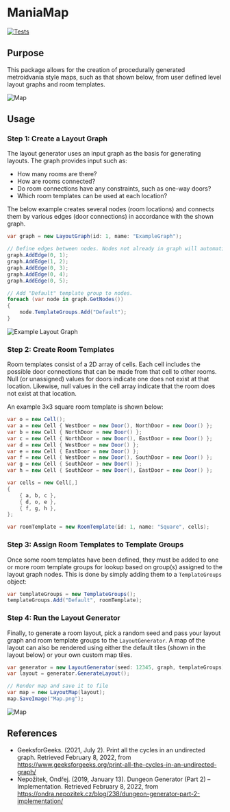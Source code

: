 # ManiaMap

[![Tests](https://github.com/mpewsey/ManiaMap/actions/workflows/tests.yml/badge.svg?event=push)](https://github.com/mpewsey/ManiaMap/actions/workflows/tests.yml)

## Purpose

This package allows for the creation of procedurally generated metroidvania style maps, such as that shown below, from user defined level layout graphs and room templates.

![Map](https://user-images.githubusercontent.com/23442063/153345310-25def719-c5a7-43c5-95ca-9e2e09493e54.png)

## Usage

### Step 1: Create a Layout Graph 

The layout generator uses an input graph as the basis for generating layouts. The graph provides input such as:

* How many rooms are there?
* How are rooms connected?
* Do room connections have any constraints, such as one-way doors?
* Which room templates can be used at each location?

The below example creates several nodes (room locations) and connects them by various edges (door connections) in accordance with the shown graph.

```LayoutGraph.cs
var graph = new LayoutGraph(id: 1, name: "ExampleGraph");

// Define edges between nodes. Nodes not already in graph will automatically be created.
graph.AddEdge(0, 1);
graph.AddEdge(1, 2);
graph.AddEdge(0, 3);
graph.AddEdge(0, 4);
graph.AddEdge(0, 5);

// Add "Default" template group to nodes.
foreach (var node in graph.GetNodes())
{
    node.TemplateGroups.Add("Default");
}
```

![Example Layout Graph](https://user-images.githubusercontent.com/23442063/153694050-f653f3df-8170-4a2e-bd05-8f35083ccfef.png)

### Step 2: Create Room Templates

Room templates consist of a 2D array of cells. Each cell includes the possible door connections that can be made from that cell to other rooms. Null (or unassigned) values for doors indicate one does not exist at that location. Likewise, null values in the cell array indicate that the room does not exist at that location.

An example 3x3 square room template is shown below:

```RoomTemplate.cs
var o = new Cell();
var a = new Cell { WestDoor = new Door(), NorthDoor = new Door() };
var b = new Cell { NorthDoor = new Door() };
var c = new Cell { NorthDoor = new Door(), EastDoor = new Door() };
var d = new Cell { WestDoor = new Door() };
var e = new Cell { EastDoor = new Door() };
var f = new Cell { WestDoor = new Door(), SouthDoor = new Door() };
var g = new Cell { SouthDoor = new Door() };
var h = new Cell { SouthDoor = new Door(), EastDoor = new Door() };

var cells = new Cell[,]
{
    { a, b, c },
    { d, o, e },
    { f, g, h },
};

var roomTemplate = new RoomTemplate(id: 1, name: "Square", cells);
```

### Step 3: Assign Room Templates to Template Groups

Once some room templates have been defined, they must be added to one or more room template groups for lookup based on group(s) assigned to the layout graph nodes. This is done by simply adding them to a `TemplateGroups` object:

```TemplateGroups.cs
var templateGroups = new TemplateGroups();
templateGroups.Add("Default", roomTemplate);
```

### Step 4: Run the Layout Generator

Finally, to generate a room layout, pick a random seed and pass your layout graph and room template groups to the `LayoutGenerator`. A map of the layout can also be rendered using either the default tiles (shown in the layout below) or your own custom map tiles.

```LayoutGenerator.cs
var generator = new LayoutGenerator(seed: 12345, graph, templateGroups);
var layout = generator.GenerateLayout();

// Render map and save it to file
var map = new LayoutMap(layout);
map.SaveImage("Map.png");
```

![Map](https://user-images.githubusercontent.com/23442063/153345310-25def719-c5a7-43c5-95ca-9e2e09493e54.png)

## References

* GeeksforGeeks. (2021, July 2). Print all the cycles in an undirected graph. Retrieved February 8, 2022, from https://www.geeksforgeeks.org/print-all-the-cycles-in-an-undirected-graph/
* Nepožitek, Ondřej. (2019, January 13). Dungeon Generator (Part 2) – Implementation. Retrieved February 8, 2022, from https://ondra.nepozitek.cz/blog/238/dungeon-generator-part-2-implementation/
